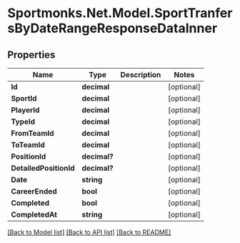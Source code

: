 # Sportmonks.Net.Model.SportTranfersByDateRangeResponseDataInner

## Properties

Name | Type | Description | Notes
------------ | ------------- | ------------- | -------------
**Id** | **decimal** |  | [optional] 
**SportId** | **decimal** |  | [optional] 
**PlayerId** | **decimal** |  | [optional] 
**TypeId** | **decimal** |  | [optional] 
**FromTeamId** | **decimal** |  | [optional] 
**ToTeamId** | **decimal** |  | [optional] 
**PositionId** | **decimal?** |  | [optional] 
**DetailedPositionId** | **decimal?** |  | [optional] 
**Date** | **string** |  | [optional] 
**CareerEnded** | **bool** |  | [optional] 
**Completed** | **bool** |  | [optional] 
**CompletedAt** | **string** |  | [optional] 

[[Back to Model list]](../README.md#documentation-for-models) [[Back to API list]](../README.md#documentation-for-api-endpoints) [[Back to README]](../README.md)

